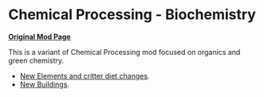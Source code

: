# Chemical Processing - Biochemistry

[**Original Mod Page**](https://steamcommunity.com/sharedfiles/filedetails/?id=3308563978)

This is a variant of Chemical Processing mod focused on organics and green chemistry.

- [New Elements and critter diet changes](./elements).
- [New Buildings](./buildings).
